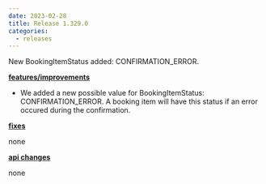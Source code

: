 ```yaml
---
date: 2023-02-28
title: Release 1.329.0
categories:
  - releases
---
```

New BookingItemStatus added: CONFIRMATION_ERROR.
<!--more-->

**<u>features/improvements</u>**

- We added a new possible value for BookingItemStatus: CONFIRMATION_ERROR. A booking item will have this status if an error occured during the confirmation.

**<u>fixes</u>**

none

**<u>api changes</u>**

none


  
